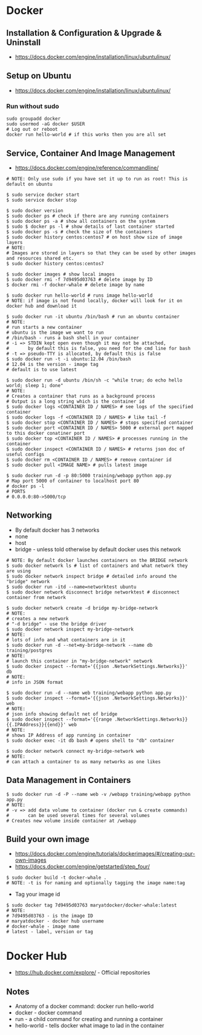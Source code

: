 # Docker

## Installation & Configuration & Upgrade & Uninstall
* https://docs.docker.com/engine/installation/linux/ubuntulinux/

## Setup on Ubuntu
* https://docs.docker.com/engine/installation/linux/ubuntulinux/
### Run without sudo
```
sudo groupadd docker
sudo usermod -aG docker $USER
# Log out or reboot
docker run hello-world # if this works then you are all set
```

## Service, Container And Image Management
* https://docs.docker.com/engine/reference/commandline/
```
# NOTE: Only use sudo if you have set it up to run as root! This is default on ubuntu

$ sudo service docker start
$ sudo service docker stop

$ sudo docker version
$ sudo docker ps # check if there are any running containers
$ sudo docker ps -a # show all containers on the system
$ sudo $ docker ps -l # show details of last container started
$ sudo docker ps -s # check the size of the containers
$ sudo docker history centos:centos7 # on host show size of image layers
# NOTE:
# Images are stored in layers so that they can be used by other images and resources shared etc.
$ sudo docker history centos:centos7

$ sudo docker images # show local images
$ sudo docker rmi -f 7d9495d03763 # delete image by ID
$ docker rmi -f docker-whale # delete image by name
 
$ sudo docker run hello-world # runs image hello-world
# NOTE: if image is not found locally, docker will look for it on docker hub and download it

$ sudo docker run -it ubuntu /bin/bash # run an ubuntu container
# NOTE:
# run starts a new container
# ubuntu is the image we want to run
# /bin/bash - runs a bash shell in your container
# -i => STDIN kept open even though it may not be attached,
#       by default this is false, you need for the cmd line for bash
# -t => pseudo-TTY is allocated, by default this is false
$ sudo docker run -t -i ubuntu:12.04 /bin/bash
# 12.04 is the version - image tag
# default is to use latest

$ sudo docker run -d ubuntu /bin/sh -c "while true; do echo hello world; sleep 1; done"
# NOTE:
# Creates a container that runs as a background process
# Output is a long string which is the container id
$ sudo docker logs <CONTAINER ID / NAMES> # see logs of the specified container
$ sudo docker logs -f <CONTAINER ID / NAMES> # like tail -f
$ sudo docker stop <CONTAINER ID / NAMES> # stops specified container
$ sudo docker port <CONTAINER ID / NAMES> 5000 # external port mapped to this docker conatiner port
$ sudo docker top <CONTAINER ID / NAMES> # processes running in the container
$ sudo docker inspect <CONTAINER ID / NAMES> # returns json doc of useful configs
$ sudo docker rm <CONTAINER ID / NAMES> # remove container id
$ sudo docker pull <IMAGE NAME> # pulls latest image

$ sudo docker run -d -p 80:5000 training/webapp python app.py
# Map port 5000 of container to localhost port 80
# docker ps -l
# PORTS
# 0.0.0.0:80->5000/tcp
```

## Networking
* By default docker has 3 networks
 * none
 * host
 * bridge - unless told otherwise by default docker uses this network
```
# NOTE: By default docker launches containers on the BRIDGE network
$ sudo docker network ls # list of containers and what network they are using
$ sudo docker network inspect bridge # detailed info around the "bridge" network
$ sudo docker run -itd --name=networktest ubuntu
$ sudo docker network disconnect bridge networktest # disconnect container from network

$ sudo docker network create -d bridge my-bridge-network
# NOTE:
# creates a new network
# "-d bridge" - use the bridge driver
$ sudo docker network inspect my-bridge-network
# NOTE:
# lots of info and what containers are in it
$ sudo docker run -d --net=my-bridge-network --name db training/postgres
# NOTE:
# launch this container in "my-bridge-network" network
$ sudo docker inspect --format='{{json .NetworkSettings.Networks}}'  db
# NOTE:
# info in JSON format

$ sudo docker run -d --name web training/webapp python app.py
$ sudo docker inspect --format='{{json .NetworkSettings.Networks}}'  web
# NOTE:
# json info showing default net of bridge
$ sudo docker inspect --format='{{range .NetworkSettings.Networks}}{{.IPAddress}}{{end}}' web
# NOTE:
# shows IP Address of app running in container
$ sudo docker exec -it db bash # opens shell to "db" container

$ sudo docker network connect my-bridge-network web
# NOTE:
# can attach a container to as many networks as one likes
```
## Data Management in Containers
```
$ sudo docker run -d -P --name web -v /webapp training/webapp python app.py
# NOTE:
# -v => add data volume to container (docker run & create commands)
#       can be used several times for several volumes
# Creates new volume inside container at /webapp

```

## Build your own image
* https://docs.docker.com/engine/tutorials/dockerimages/#/creating-our-own-images
* https://docs.docker.com/engine/getstarted/step_four/
```
$ sudo docker build -t docker-whale .
# NOTE: -t is for naming and optionally tagging the image name:tag
```
* Tag your image id
```
$ sudo docker tag 7d9495d03763 maryatdocker/docker-whale:latest
# NOTE:
# 7d9495d03763 - is the image ID
# maryatdocker - docker hub username
# docker-whale - image name
# latest - label, version or tag
```

# Docker Hub
* https://hub.docker.com/explore/ - Official repositories

## Notes
* Anatomy of a docker command: docker run hello-world
 * docker - docker command
 * run - a child command for creating and running a container
 * hello-world - tells docker what image to lad in the container
